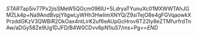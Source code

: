 $START$ap5iv77Px2jisSMeW5QGcm096lU+5LdryaTYunuXc01MXWWTAhJGMZLk4p+Na9AndBvpjYllgwLyWHh3HwlimXNYQ/Z9siTejO8e4gFGVqaowkXPrzddGKzV3QWBiR2OkOax4ntLirK2uf6eAUpGcHrov6T22Iy8eZTMfurfrdTnAw/aDGy58Ze9Ug1DJFD/B4W0CDvv6pN1iuS7/ms+Pg==$END$